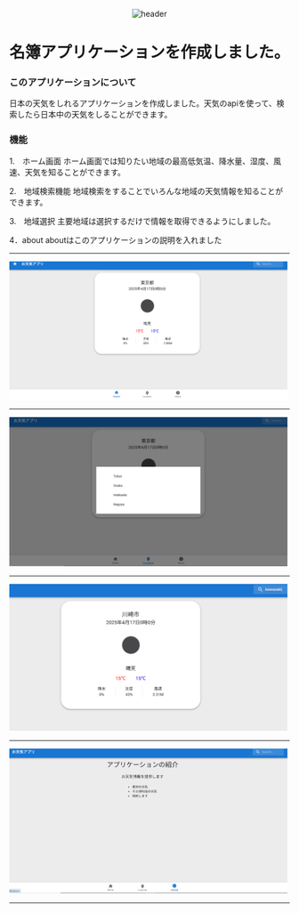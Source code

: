 <div align='center'>
  
![header](https://capsule-render.vercel.app/api?type=rounded&height=300&color=gradient&text=weather%20app)
 </div>
<h1 align="center">名簿アプリケーションを作成しました。</h1>

### このアプリケーションについて
日本の天気をしれるアプリケーションを作成しました。天気のapiを使って、検索したら日本中の天気をしることができます。

### 機能
1.　ホーム画面
ホーム画面では知りたい地域の最高低気温、降水量、湿度、風速、天気を知ることができます。

2.　地域検索機能
地域検索をすることでいろんな地域の天気情報を知ることができます。

3.　地域選択
主要地域は選択するだけで情報を取得できるようにしました。

4．about
aboutはこのアプリケーションの説明を入れました

---

<img src="images/home_image.png" width="500px">

---

<img src="images/locationSelect_image.png" width="500px">

---

<img src="images/search_image.png" width="500px">

---

<img src="images/application_intro.png" width="500px">

---